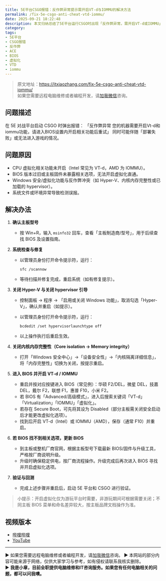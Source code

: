 ```yaml
---
title: 5E平台CSGO报错：反作弊异常提示需开启VT-d与IOMMU的解决方法
permalink: /fix-5e-csgo-anti-cheat-vtd-iommu/
date: 2025-09-21 18:22:48
description: 本文归纳总结了5E平台运行CSGO时出现「反作弊异常，需开启VT-d或IOMMU」的完整解决方案，涵盖系统修复、关闭Hyper-V与内存完整性、禁用hypervisor引导，以及在BIOS中开启虚拟化功能等步骤，帮助用户快速排障。
category:
tags:
- 5E平台
- CSGO报错
- 反作弊
- ACE
- BIOS
- 虚拟化
- VTD
- iommu
---
```


> 原文地址：<https://itxiaozhang.com/fix-5e-csgo-anti-cheat-vtd-iommu/>  
> 如果您需要远程电脑维修或者编程开发，请[加我微信](https://itxiaozhang.netlify.app/)咨询。 

## 问题描述

在 5E 对战平台启动 CSGO 时弹出报错：
「反作弊异常
您的机器需要开启Vt-d和iommu功能，请进入BIOS设置内开启相关功能后重试」
同时可能伴随「部署失败」或无法进入游戏的情况。

## 问题原因

* CPU 虚拟化相关功能未开启（Intel 常见为 VT-d，AMD 为 IOMMU）。
* BIOS 版本过旧或主板固件未暴露相关选项，无法开启虚拟化直通。
* Windows 安全/虚拟化功能与反作弊冲突（如 Hyper-V、内核内存完整性或已加载的 hypervisor）。
* 系统文件或环境异常导致检测误报。

## 解决办法

1. **确认主板型号**

   * 按 Win+R，输入 `msinfo32` 回车，查看「主板制造商/型号」，用于后续查找 BIOS 及设置指南。

2. **系统检查与修复**

   * 以管理员身份打开命令提示符，运行：

     ```
     sfc /scannow
     ```

   * 等待扫描并修复完成，重启系统（如有修复提示）。

3. **关闭 Hyper-V 与关闭 hypervisor 引导**

   * 控制面板 → 程序 → 「启用或关闭 Windows 功能」，取消勾选「Hyper-V」，确认并重启（如提示）。
   * 以管理员身份打开命令提示符，运行：

     ```
     bcdedit /set hypervisorlaunchtype off
     ```

   * 以上操作执行后重启生效。

4. **关闭内核内存完整性（Core isolation → Memory integrity）**

   * 打开「Windows 安全中心」→「设备安全性」→「内核隔离详细信息」，将「内存完整性」切换为关闭，按提示重启。

5. **进入 BIOS 并开启 VT-d / IOMMU**

   * 重启并按对应按键进入 BIOS（常见例）：华硕 F2/DEL，微星 DEL，技嘉 DEL，戴尔 F2，联想 F1，惠普 F10，小米 F2。
   * 若 BIOS 有「Advanced/高级模式」，进入后搜索关键词「VT-d」「Virtualization」「IOMMU」「虚拟化」。
   * 若存在 Secure Boot，可先将其设为 Disabled（部分主板需关闭安全启动后才能更改虚拟化选项）。
   * 找到后开启 VT-d（Intel）或 IOMMU（AMD），保存（通常 F10）并重启。

6. **若 BIOS 找不到相关选项，更新 BIOS**

   * 到主板或整机厂商官网，根据主板型号下载最新 BIOS/固件与升级工具，严格按厂商说明升级。
   * 升级时确保稳定供电，按厂商流程操作。升级完成后再次进入 BIOS 寻找并开启虚拟化选项。

7. **验证与回测**

   * 完成上述步骤并重启后，启动 5E 平台和 CSGO 进行验证。

> 小提示：开启虚拟化仅为游玩平台时需要，非游玩期间可根据需要关闭；不同主板 BIOS 菜单和命名差异较大，按主板品牌文档操作为准。

## 视频版本

* [哔哩哔哩](https://space.bilibili.com/3546607630944387)
* [YouTube](https://www.youtube.com/@itxiaozhang)

---
▶ 如果您需要远程电脑维修或者编程开发，请[加我微信](https://itxiaozhang.netlify.app/)咨询。 
▶ 本网站的部分内容可能来源于网络，仅供大家学习与参考，如有侵权请联系我核实删除。  
▶ **我是小章，目前全职提供电脑维修和IT咨询服务。如果您有任何电脑相关的问题，都可以问我噢。**  

